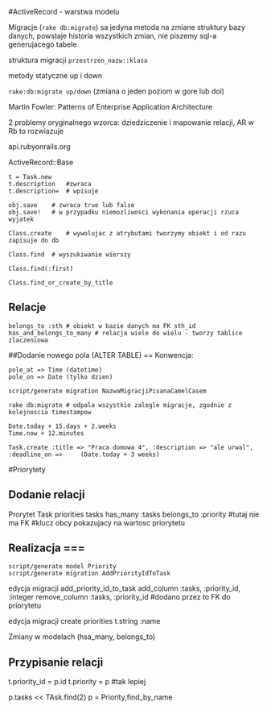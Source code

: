 #ActiveRecord - warstwa modelu

Migracje (`rake db:migrate`) sa jedyna metoda na zmiane struktury bazy danych, powstaje historia wszystkich zmian, nie piszemy sql-a generujacego tabele 

struktura migracji
`przestrzen_nazw::klasa`

metody statyczne up i down

`rake:db:migrate up/down` (zmiana o jeden poziom w gore lub dol)

Martin Fowler: Patterns of Enterprise Application Architecture

2 problemy oryginalnego wzorca: dziedziczenie i mapowanie relacji, AR w Rb to rozwiazuje

api.rubyonrails.org

ActiveRecord::Base

    t = Task.new
    t.description   #zwraca 
    t.description=  # wpisuje

    obj.save	# zwraca true lub false
    obj.save!	# w przypadku niemozliwosci wykonania operacji rzuca wyjatek

    Class.create 	# wywolujac z atrybutami tworzymy obiekt i od razu zapisuje do db

    Class.find	# wyszukiwanie wierszy

    Class.find(:first)

    Class.find_or_create_by_title

## Relacje 

    belongs_to :sth # obiekt w bazie danych ma FK sth_id 
    has_and_belongs_to_many # relacja wiele do wielu - tworzy tablice zlaczeniowa

##Dodanie nowego pola (ALTER TABLE) ==
Konwencja:

    pole_at => Time (datetime)
    pole_on => Date (tylko dzien)

    script/generate migration NazwaMigracjiPisanaCamelCasem

    rake db:migrate # odpala wszystkie zalegle migracje, zgodnie z kolejnoscia timestampow

    Date.today + 15.days + 2.weeks
    Time.now + 12.minutes 

    Task.create :title => "Praca domowa 4", :description => "ale urwal", :deadline_on =>     (Date.today + 3 weeks)

 #Priorytety 
## Dodanie relacji 

Prorytet		Task
priorities		tasks
has_many :tasks		belongs_to :priority 
#tutaj nie ma FK	#klucz obcy pokazujacy na wartosc priorytetu

## Realizacja ===

    script/generate model Priority
    script/generate migration AddPriorityIdToTask

edycja migracji add_priority_id_to_task
add_column :tasks, :priority_id, :integer
remove_column :tasks, :priority_id
#dodano przez to FK do priorytetu

edycja migracji create priorities
t.string :name

Zmiany w modelach (hsa_many, belongs_to)
## Przypisanie relacji 

t.priority_id = p.id
t.priority = p #tak lepiej

p.tasks << TAsk.find(2)
p = Priority,find_by_name 
